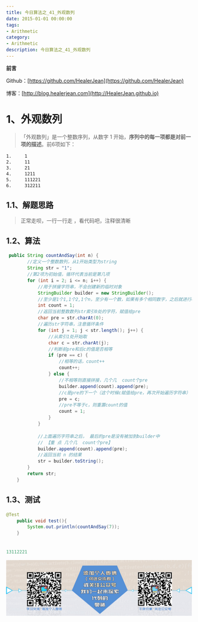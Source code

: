 ```yaml
---
title: 今日算法之_41_外观数列
date: 2015-01-01 00:00:00
tags: 
- Arithmetic
category: 
- Arithmetic
description: 今日算法之_41_外观数列
---
```


**前言**     

 Github：[https://github.com/HealerJean](https://github.com/HealerJean)         

 博客：[http://blog.healerjean.com](http://HealerJean.github.io)           



# 1、外观数列
> 「外观数列」是一个整数序列，从数字 1 开始，**序列中的每一项都是对前一项的描述**。前6项如下：    
>



```
1.     1
2.     11
3.     21
4.     1211
5.     111221
6.     312211
```





## 1.1、解题思路 

> 正常走呗，一行一行走  ，看代码吧，注释很清晰





## 1.2、算法

```java
 public String countAndSay(int n) {
        //定义一个整数数列，从1开始类型为string
        String str = "1";
        //第2项为初始值，循环代表当前是第几项
        for (int i = 2; i <= n; i++) {
            //用于拼接字符串，不会创建新的临时对象
            StringBuilder builder = new StringBuilder();
            //至少是1个1,1个2,1个n，至少有一个数，如果有多个相同数字，之后就进行count++
            int count = 1;
            //返回当前整数数列str索引0处的字符，赋值给pre
            char pre = str.charAt(0);
            //遍历str字符串，注意循环条件
            for (int j = 1; j < str.length(); j++) {
                //从索引1处开始取
                char c = str.charAt(j);
                //判断前pre和后c的值是否相等
                if (pre == c) {
                    //相等的话，count++
                    count++;
                } else {
                    //不相等则直接拼接，几个几  count个pre
                    builder.append(count).append(pre);
                    //c是pre的下一个（这个时候c赋值给pre，再次开始遍历字符串）
                    pre = c;
                    //pre不等于c，则重置count的值
                    count = 1;
                }
            }

            //上面遍历字符串之后， 最后的pre是没有被加到builder中
            // 【重 点 几个几  count个pre】
            builder.append(count).append(pre);
            //返回当前 n 的结果
            str = builder.toString();
        }
        return str;
    }
```




## 1.3、测试 

```java
@Test
    public void test(){
        System.out.println(countAndSay(7));
    }


13112221
```



![ContactAuthor](https://raw.githubusercontent.com/HealerJean/HealerJean.github.io/master/assets/img/artical_bottom.jpg)



<link rel="stylesheet" href="https://unpkg.com/gitalk/dist/gitalk.css">

<script src="https://unpkg.com/gitalk@latest/dist/gitalk.min.js"></script> 
<div id="gitalk-container"></div>    
 <script type="text/javascript">
    var gitalk = new Gitalk({
		clientID: `1d164cd85549874d0e3a`,
		clientSecret: `527c3d223d1e6608953e835b547061037d140355`,
		repo: `HealerJean.github.io`,
		owner: 'HealerJean',
		admin: ['HealerJean'],
		id: 'AAAAAAAAAAAAAAA',
    });
    gitalk.render('gitalk-container');
</script> 
